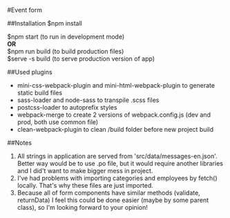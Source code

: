 #Event form   

##Installation
$npm install   

$npm start (to run in development mode)  
**OR**  
$npm run build (to build production files)   
$serve -s build (to serve production version of app)    

##Used plugins
* mini-css-webpack-plugin and mini-html-webpack-plugin to generate static build files 
* sass-loader and node-sass to transpile .scss files
* postcss-loader to autoprefix styles 
* webpack-merge to create 2 versions of webpack.config.js (dev and prod, both use common file)
* clean-webpack-plugin to clean /build folder before new project build  

##Notes
1. All strings in application are served from 'src/data/messages-en.json'. Better way would be to use .po file, but it would require another libraries and I did't want to make bigger mess in project. 
2. I've had problems with importing categories and employees by fetch() locally. That's why these files are just imported.
3. Because all of form components have similar methods (validate, returnData) I feel this could be done easier (maybe by some parent class), so I'm looking forward to your opinion!